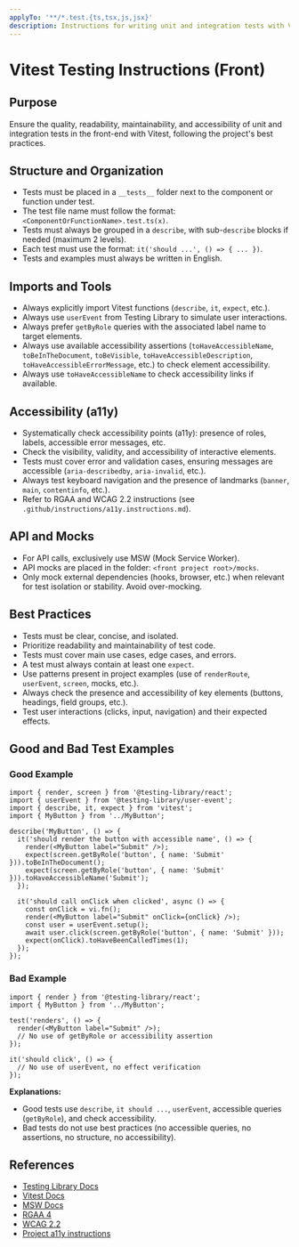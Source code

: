 ```yaml
---
applyTo: '**/*.test.{ts,tsx,js,jsx}'
description: Instructions for writing unit and integration tests with Vitest in the front-end project.
---
```


# Vitest Testing Instructions (Front)

## Purpose

Ensure the quality, readability, maintainability, and accessibility of unit and integration tests in the front-end with Vitest, following the project's best practices.

## Structure and Organization

- Tests must be placed in a `__tests__` folder next to the component or function under test.
- The test file name must follow the format: `<ComponentOrFunctionName>.test.ts(x)`.
- Tests must always be grouped in a `describe`, with sub-`describe` blocks if needed (maximum 2 levels).
- Each test must use the format: `it('should ...', () => { ... })`.
- Tests and examples must always be written in English.

## Imports and Tools

- Always explicitly import Vitest functions (`describe`, `it`, `expect`, etc.).
- Always use `userEvent` from Testing Library to simulate user interactions.
- Always prefer `getByRole` queries with the associated label name to target elements.
- Always use available accessibility assertions (`toHaveAccessibleName`, `toBeInTheDocument`, `toBeVisible`, `toHaveAccessibleDescription`, `toHaveAccessibleErrorMessage`, etc.) to check element accessibility.
- Always use `toHaveAccessibleName` to check accessibility links if available.

## Accessibility (a11y)

- Systematically check accessibility points (a11y): presence of roles, labels, accessible error messages, etc.
- Check the visibility, validity, and accessibility of interactive elements.
- Tests must cover error and validation cases, ensuring messages are accessible (`aria-describedby`, `aria-invalid`, etc.).
- Always test keyboard navigation and the presence of landmarks (`banner`, `main`, `contentinfo`, etc.).
- Refer to RGAA and WCAG 2.2 instructions (see `.github/instructions/a11y.instructions.md`).

## API and Mocks

- For API calls, exclusively use MSW (Mock Service Worker).
- API mocks are placed in the folder: `<front project root>/mocks`.
- Only mock external dependencies (hooks, browser, etc.) when relevant for test isolation or stability. Avoid over-mocking.

## Best Practices

- Tests must be clear, concise, and isolated.
- Prioritize readability and maintainability of test code.
- Tests must cover main use cases, edge cases, and errors.
- A test must always contain at least one `expect`.
- Use patterns present in project examples (use of `renderRoute`, `userEvent`, `screen`, mocks, etc.).
- Always check the presence and accessibility of key elements (buttons, headings, field groups, etc.).
- Test user interactions (clicks, input, navigation) and their expected effects.

## Good and Bad Test Examples

### Good Example

```tsx
import { render, screen } from '@testing-library/react';
import { userEvent } from '@testing-library/user-event';
import { describe, it, expect } from 'vitest';
import { MyButton } from '../MyButton';

describe('MyButton', () => {
  it('should render the button with accessible name', () => {
    render(<MyButton label="Submit" />);
    expect(screen.getByRole('button', { name: 'Submit' })).toBeInTheDocument();
    expect(screen.getByRole('button', { name: 'Submit' })).toHaveAccessibleName('Submit');
  });

  it('should call onClick when clicked', async () => {
    const onClick = vi.fn();
    render(<MyButton label="Submit" onClick={onClick} />);
    const user = userEvent.setup();
    await user.click(screen.getByRole('button', { name: 'Submit' }));
    expect(onClick).toHaveBeenCalledTimes(1);
  });
});
```

### Bad Example

```tsx
import { render } from '@testing-library/react';
import { MyButton } from '../MyButton';

test('renders', () => {
  render(<MyButton label="Submit" />);
  // No use of getByRole or accessibility assertion
});

it('should click', () => {
  // No use of userEvent, no effect verification
});
```

**Explanations:**

- Good tests use `describe`, `it should ...`, `userEvent`, accessible queries (`getByRole`), and check accessibility.
- Bad tests do not use best practices (no accessible queries, no assertions, no structure, no accessibility).

## References

- [Testing Library Docs](https://testing-library.com/docs/)
- [Vitest Docs](https://vitest.dev/guide/)
- [MSW Docs](https://mswjs.io/docs/)
- [RGAA 4](https://accessibilite.numerique.gouv.fr/)
- [WCAG 2.2](https://www.w3.org/TR/WCAG22/)
- [Project a11y instructions](../../.github/instructions/a11y.instructions.md)
